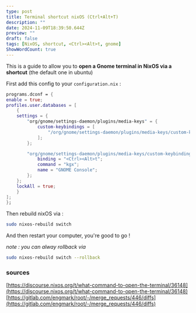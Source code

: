 ```yaml
---
type: post
title: Terminal shortcut nixOS (Ctrl+Alt+T)
description: ""
date: 2024-11-09T18:39:50.644Z
preview: ""
draft: false
tags: [NixOS, shortcut, <Ctrl><Alt>t, gnome]
ShowWordCount: true
---
```



This is a guide to allow you to **open a Gnome terminal in NixOS via a shortcut** (the default one in ubuntu)

First add this config to your `configuration.nix` :
```nix
programs.dconf = {
enable = true;
profiles.user.databases = [
    {
    settings = {
        "org/gnome/settings-daemon/plugins/media-keys" = {
            custom-keybindings = [
                "/org/gnome/settings-daemon/plugins/media-keys/custom-keybindings/custom0/"
            ];
        };

        "org/gnome/settings-daemon/plugins/media-keys/custom-keybindings/custom0" = {
            binding = "<Ctrl><Alt>t";
            command = "kgx";
            name = "GNOME Console";
        };
    };
    lockAll = true;
    }
];
};
```
Then rebuild nixOS via :
```bash
sudo nixos-rebuild switch
```
And then restart your computer, you're good to go !

*note : you can alway rollback via*
```bash
sudo nixos-rebuild switch --rollback
```


### sources 
[https://discourse.nixos.org/t/what-command-to-open-the-terminal/36148](https://discourse.nixos.org/t/what-command-to-open-the-terminal/36148)
[https://gitlab.com/engmark/root/-/merge_requests/446/diffs](https://gitlab.com/engmark/root/-/merge_requests/446/diffs)
